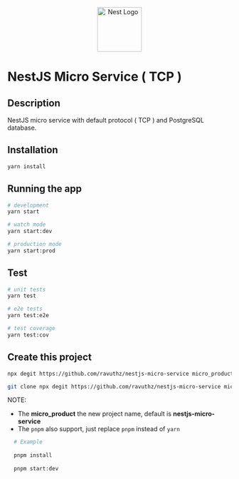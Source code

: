 
<p align="center">
  <a href="http://nestjs.com/" target="blank"><img src="https://nestjs.com/img/logo-small.svg" width="100" alt="Nest Logo" /></a>
</p>

# NestJS Micro Service ( TCP )


## Description
NestJS micro service with default protocol ( TCP ) and PostgreSQL database.

## Installation

```bash
yarn install
```

## Running the app

```bash
# development
yarn start

# watch mode
yarn start:dev

# production mode
yarn start:prod
```

## Test

```bash
# unit tests
yarn test

# e2e tests
yarn test:e2e

# test coverage
yarn test:cov
```

## Create this project
```bash
npx degit https://github.com/ravuthz/nestjs-micro-service micro_product
```

```bash
git clone npx degit https://github.com/ravuthz/nestjs-micro-service micro_product
```

NOTE:
- The **micro_product** the new project name, default is **nestjs-micro-service**
- The ``pnpm`` also support, just replace ``pnpm`` instead of ``yarn`` 

```bash
  # Example
  
  pnpm install
  
  pnpm start:dev
```
